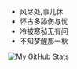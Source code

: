 - 风尽处,事儿休
- 怀古多舔伤与忧
- 冷被寒毡无有问
- 不知梦醒那一秋

![My GitHub Stats](https://github-readme-stats.vercel.app/api?username=lovefc&show_icons=true&theme=tokyonight&cache_seconds=1800&hide_title=true)
